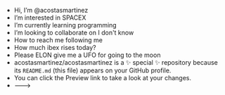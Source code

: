 - Hi, I’m @acostasmartinez
- I’m interested in SPACEX
- I’m currently learning programming
- I’m looking to collaborate on I don't know
- How to reach me following me
- How much ibex rises today?
- Please ELON give me a UFO for going to the moon
- acostasmartinez/acostasmartinez is a ✨ special ✨ repository because its `README.md` (this file) appears on your GitHub profile.
- You can click the Preview link to take a look at your changes.
- --->
